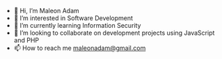 - 👋 Hi, I’m Maleon Adam
- 👀 I’m interested in Software Development
- 🌱 I’m currently learning Information Security
- 💞️ I’m looking to collaborate on development projects using JavaScript and PHP
- 📫 How to reach me maleonadam@gmail.com

<!---
maleonadam/maleonadam is a ✨ special ✨ repository because its `README.md` (this file) appears on your GitHub profile.
You can click the Preview link to take a look at your changes.
--->
